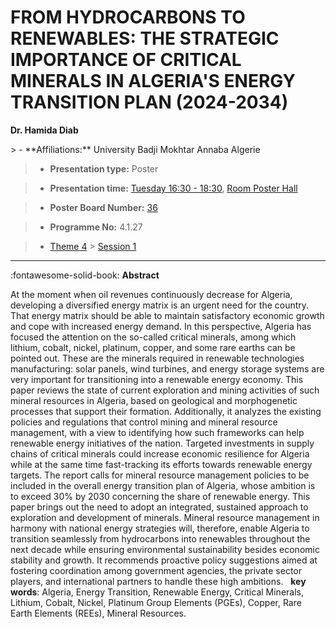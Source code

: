 # FROM HYDROCARBONS TO RENEWABLES: THE STRATEGIC IMPORTANCE OF CRITICAL MINERALS IN ALGERIA'S ENERGY TRANSITION PLAN (2024-2034)

**Dr. Hamida Diab**

<!-- more -->> - **Affiliations:** University Badji Mokhtar Annaba Algerie 

> - **Presentation type:** Poster

> - **Presentation time:** [Tuesday 16:30 - 18:30](../sessions_comparison.md#__tabbed_2_6), [Room Poster Hall](../maps_venue.md#__tabbed_1_1)

> - **Poster Board Number:** [36](../map_poster_boards.md#tuesday)

> - **Programme No:** 4.1.27

> - [Theme 4](../theme4.md) > [Session 1](../sessions/session-4-1.md)

--- 

:fontawesome-solid-book: **Abstract**

At the moment when oil revenues continuously decrease for Algeria, developing a diversified energy matrix is an urgent need for the country. That energy matrix should be able to maintain satisfactory economic growth and cope with increased energy demand. In this perspective, Algeria has focused the attention on the so-called critical minerals, among which lithium, cobalt, nickel, platinum, copper, and some rare earths can be pointed out. These are the minerals required in renewable technologies manufacturing: solar panels, wind turbines, and energy storage systems are very important for transitioning into a renewable energy economy.
This paper reviews the state of current exploration and mining activities of such mineral resources in Algeria, based on geological and morphogenetic processes that support their formation. Additionally, it analyzes the existing policies and regulations that control mining and mineral resource management, with a view to identifying how such frameworks can help renewable energy initiatives of the nation.
Targeted investments in supply chains of critical minerals could increase economic resilience for Algeria while at the same time fast-tracking its efforts towards renewable energy targets. The report calls for mineral resource management policies to be included in the overall energy transition plan of Algeria, whose ambition is to exceed 30% by 2030 concerning the share of renewable energy.
This paper brings out the need to adopt an integrated, sustained approach to exploration and development of minerals. Mineral resource management in harmony with national energy strategies will, therefore, enable Algeria to transition seamlessly from hydrocarbons into renewables throughout the next decade while ensuring environmental sustainability besides economic stability and growth. It recommends proactive policy suggestions aimed at fostering coordination among government agencies, the private sector players, and international partners to handle these high ambitions.
 
**key words**: Algeria, Energy Transition, Renewable Energy, Critical Minerals, Lithium, Cobalt, Nickel, Platinum Group Elements (PGEs), Copper, Rare Earth Elements (REEs), Mineral Resources.

